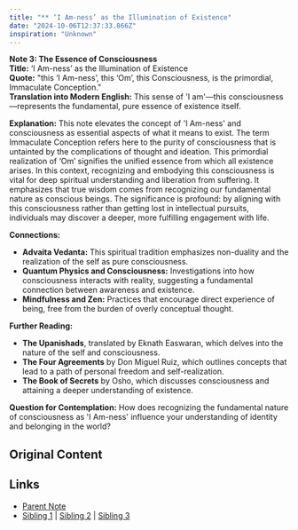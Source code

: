 ```yaml
---
title: "** ‘I Am-ness’ as the Illumination of Existence"
date: "2024-10-06T12:37:33.866Z"
inspiration: "Unknown"
---
```


  
**Note 3: The Essence of Consciousness**  
**Title:** ‘I Am-ness’ as the Illumination of Existence  
**Quote:** "this ‘I Am-ness’, this ‘Om’, this Consciousness, is the primordial, Immaculate Conception."  
**Translation into Modern English:** This sense of 'I am'—this consciousness—represents the fundamental, pure essence of existence itself.  

**Explanation:** This note elevates the concept of 'I Am-ness' and consciousness as essential aspects of what it means to exist. The term Immaculate Conception refers here to the purity of consciousness that is untainted by the complications of thought and ideation. This primordial realization of ‘Om’ signifies the unified essence from which all existence arises. In this context, recognizing and embodying this consciousness is vital for deep spiritual understanding and liberation from suffering. It emphasizes that true wisdom comes from recognizing our fundamental nature as conscious beings. The significance is profound: by aligning with this consciousness rather than getting lost in intellectual pursuits, individuals may discover a deeper, more fulfilling engagement with life.  

**Connections:**  
- **Advaita Vedanta:** This spiritual tradition emphasizes non-duality and the realization of the self as pure consciousness.  
- **Quantum Physics and Consciousness:** Investigations into how consciousness interacts with reality, suggesting a fundamental connection between awareness and existence.  
- **Mindfulness and Zen:** Practices that encourage direct experience of being, free from the burden of overly conceptual thought.  

**Further Reading:**  
- **The Upanishads**, translated by Eknath Easwaran, which delves into the nature of the self and consciousness.  
- **The Four Agreements** by Don Miguel Ruiz, which outlines concepts that lead to a path of personal freedom and self-realization.  
- **The Book of Secrets** by Osho, which discusses consciousness and attaining a deeper understanding of existence.  

**Question for Contemplation:** How does recognizing the fundamental nature of consciousness as 'I Am-ness' influence your understanding of identity and belonging in the world?  


## Original Content



## Links

- [Parent Note](/parent-note.md)
- [Sibling 1](/zettel1.md) | [Sibling 2](/zettel2.md) | [Sibling 3](/zettel3.md)
